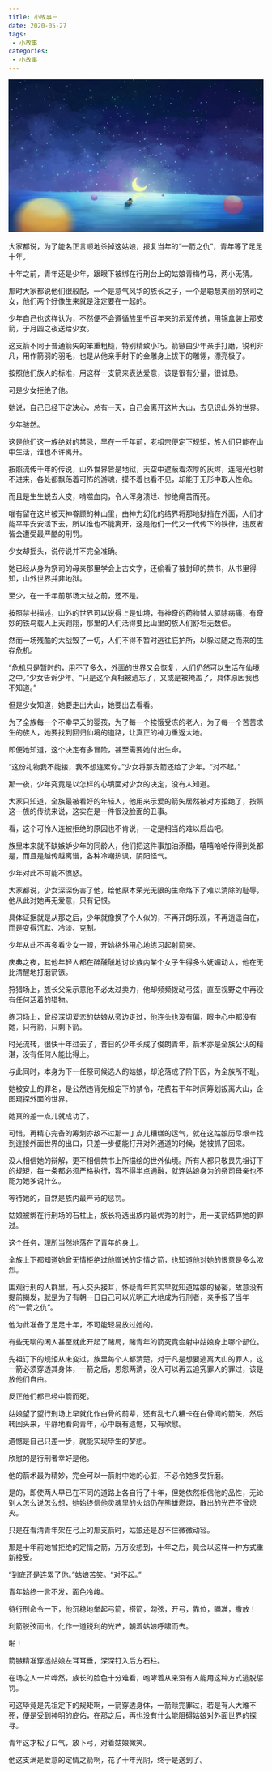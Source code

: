 ```yaml
---
title: 小故事三
date: 2020-05-27
tags:
 - 小故事
categories:
 - 小故事
---
```

![solar](../img/3.jpg)

大家都说，为了能名正言顺地杀掉这姑娘，报复当年的“一箭之仇”，青年等了足足十年。

 

十年之前，青年还是少年，跟眼下被绑在行刑台上的姑娘青梅竹马，两小无猜。

 

那时大家都说他们很般配，一个是意气风华的族长之子，一个是聪慧美丽的祭司之女，他们两个好像生来就是注定要在一起的。

 

少年自己也这样认为，不然便不会遵循族里千百年来的示爱传统，用锦盒装上那支箭，于月圆之夜送给少女。

 

这支箭不同于普通箭矢的笨重粗糙，特别精致小巧。箭镞由少年亲手打磨，锐利非凡，用作箭羽的羽毛，也是从他亲手射下的金雕身上拔下的雕翎，漂亮极了。

 

按照他们族人的标准，用这样一支箭来表达爱意，该是很有分量，很诚恳。

 

可是少女拒绝了他。

 

她说，自己已经下定决心，总有一天，自己会离开这片大山，去见识山外的世界。

 

少年骇然。

 

这是他们这一族绝对的禁忌，早在一千年前，老祖宗便定下规矩，族人们只能在山中生活，谁也不许离开。

 

按照流传千年的传说，山外世界皆是地狱，天空中遮蔽着浓厚的灰烬，连阳光也射不进来，各处都飘荡着可怖的游魂，摸不着也看不见，却能于无形中取人性命。

 

而且是生生蜕去人皮，啃噬血肉，令人浑身溃烂、惨绝痛苦而死。

 

唯有留在这片被天神眷顾的神山里，由神力幻化的结界将那地狱挡在外面，人们才能平平安安活下去，所以谁也不能离开，这是他们一代又一代传下的铁律，违反者皆会遭受最严酷的刑罚。

 

少女却摇头，说传说并不完全准确。

 

她已经从身为祭司的母亲那里学会上古文字，还偷看了被封印的禁书，从书里得知，山外世界并非地狱。

 

至少，在一千年前那场大战之前，还不是。

 

按照禁书描述，山外的世界可以说得上是仙境，有神奇的药物替人驱除病痛，有奇妙的铁鸟载人上天翱翔，那里的人们活得要比山里的族人们舒坦无数倍。

 

然而一场残酷的大战毁了一切，人们不得不暂时逃往庇护所，以躲过随之而来的生存危机。

 

“危机只是暂时的，用不了多久，外面的世界又会恢复，人们仍然可以生活在仙境之中。”少女告诉少年。“只是这个真相被遗忘了，又或是被掩盖了，具体原因我也不知道。”

 

但是少女知道，她要走出大山，她要出去看看。

 

为了全族每一个不幸早夭的婴孩，为了每一个挨饿受冻的老人，为了每一个苦苦求生的族人，她要找到回归仙境的道路，让真正的神力重返大地。

 

即便她知道，这个决定有多冒险，甚至需要她付出生命。

 

“这份礼物我不能接，我不想连累你。”少女将那支箭还给了少年。“对不起。”

 

那一夜，少年究竟是以怎样的心境面对少女的决定，没有人知道。

 

大家只知道，全族最被看好的年轻人，他用来示爱的箭矢居然被对方拒绝了，按照这一族的传统来说，这实在是一件很没脸面的丑事。

 

看，这个可怜人连被拒绝的原因也不肯说，一定是相当的难以启齿吧。

 

族里本来就不缺嫉妒少年的同龄人，他们把这件事加油添醋，嘻嘻哈哈传得到处都是，而且是越传越离谱，各种冷嘲热讽，阴阳怪气。

 

少年对此不可能不愤怒。

 

大家都说，少女深深伤害了他，给他原本荣光无限的生命烙下了难以清除的耻辱，他从此对她再无爱意，只有记恨。

 

具体证据就是从那之后，少年就像换了个人似的，不再开朗乐观，不再逍遥自在，而是变得沉默、冷淡、克制。

 

少年从此不再多看少女一眼，开始格外用心地练习起射箭来。

 

庆典之夜，其他年轻人都在醉醺醺地讨论族内某个女子生得多么妩媚动人，他在无比清醒地打磨箭镞。

 

狩猎场上，族长父亲示意他不必太过卖力，他却频频拨动弓弦，直至视野之中再没有任何活着的猎物。

 

练习场上，曾经深切爱恋的姑娘从旁边走过，他连头也没有偏，眼中心中都没有她，只有箭，只剩下箭。

 

时光流转，很快十年过去了，昔日的少年长成了俊朗青年，箭术亦是全族公认的精湛，没有任何人能比得上。

 

与此同时，本身为下一任祭司候选人的姑娘，却沦落成了阶下囚，为全族所不耻。

 

她被安上的罪名，是公然违背先祖定下的禁令，花费若干年时间筹划叛离大山，企图窥探外面的世界。

 

她真的差一点儿就成功了。

 

可惜，再精心完备的筹划亦敌不过那一丁点儿糟糕的运气，就在这姑娘历尽艰辛找到连接外面世界的出口，只差一步便能打开对外通道的时候，她被抓了回来。

 

没人相信她的辩解，更不相信禁书上所描绘的世外仙境。所有人都只敬畏先祖订下的规矩，每一条都必须严格执行，容不得半点通融，就连姑娘身为的祭司母亲也不能为她多说什么。

 

等待她的，自然是族内最严苛的惩罚。

 

姑娘被绑在行刑场的石柱上，族长将选出族内最优秀的射手，用一支箭结算她的罪过。

 

这个任务，理所当然地落在了青年的身上。

 

全族上下都知道她曾无情拒绝过他赠送的定情之箭，也知道他对她的恨意是多么浓烈。

 

围观行刑的人群里，有人交头接耳，怀疑青年其实早就知道姑娘的秘密，故意没有提前揭发，就是为了有朝一日自己可以光明正大地成为行刑者，亲手报了当年的“一箭之仇”。

 

他为此准备了足足十年，不可能轻易放过她的。

 

有些无聊的闲人甚至就此开起了赌局，赌青年的箭究竟会射中姑娘身上哪个部位。

 

先祖订下的规矩从未变过，族里每个人都清楚，对于凡是想要逃离大山的罪人，这一箭必须穿透其身体，一箭之后，恩怨两清，没人可以再去追究罪人的罪过，该是放他们自由。

 

反正他们都已经中箭而死。

 

姑娘望了望行刑场上早就化作白骨的前辈，还有乱七八糟卡在白骨间的箭矢，然后转回头来，平静地看向青年，心中既有遗憾，又有欣慰。

 

遗憾是自己只差一步，就能实现毕生的梦想。

 

欣慰的是行刑者幸好是他。

 

他的箭术最为精妙，完全可以一箭射中她的心脏，不必令她多受折磨。



是的，即使两人早已在不同的道路上各自行了十年，但她依然相信他的品性，无论别人怎么说怎么想，她始终信他灵魂里的火焰仍在熊雄燃烧，散出的光芒不曾熄灭。

 

只是在看清青年架在弓上的那支箭时，姑娘还是忍不住微微动容。

 

那是十年前她曾拒绝的定情之箭，万万没想到，十年之后，竟会以这样一种方式重新接受。

 

“到底还是连累了你。”姑娘苦笑。“对不起。”

 

青年始终一言不发，面色冷峻。

 

待行刑命令一下，他沉稳地举起弓箭，搭箭，勾弦，开弓，靠位，瞄准，撒放！

 

利箭脱弦而出，化作一道锐利的光芒，朝着姑娘呼啸而去。

 

啪！

 

箭镞精准穿透姑娘左耳耳垂，深深钉入后方石柱。

 

在场之人一片哗然，族长的脸色十分难看，咆哮着从来没有人能用这种方式逃脱惩罚。

 

可这毕竟是先祖定下的规矩啊，一箭穿透身体，一箭赎完罪过，若是有人大难不死，便是受到神明的庇佑，在那之后，再也没有什么能阻碍姑娘对外面世界的探寻。

 

青年这才松了口气，放下弓，对着姑娘微笑。

 

他这支满是爱意的定情之箭啊，花了十年光阴，终于是送到了。
